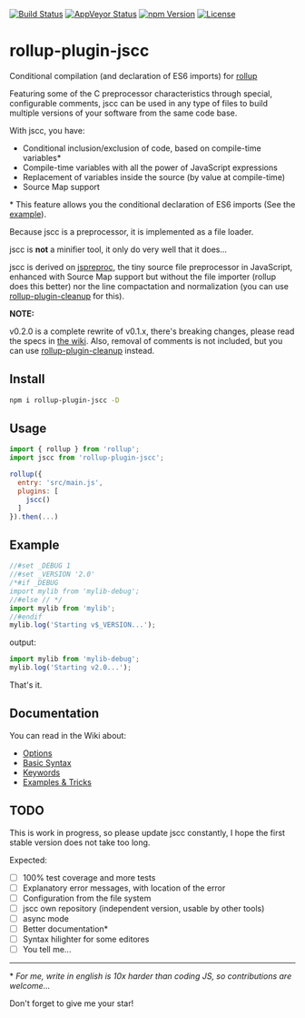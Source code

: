 [![Build Status][build-image]][build-url]
[![AppVeyor Status][wbuild-image]][wbuild-url]
[![npm Version][npm-image]][npm-url]
[![License][license-image]][license-url]

# rollup-plugin-jscc

Conditional compilation (and declaration of ES6 imports) for [rollup](http://rollupjs.org/)

Featuring some of the C preprocessor characteristics through special, configurable comments, jscc can be used in any type of files to build multiple versions of your software from the same code base.

With jscc, you have:

* Conditional inclusion/exclusion of code, based on compile-time variables*
* Compile-time variables with all the power of JavaScript expressions
* Replacement of variables inside the source (by value at compile-time)
* Source Map support

\* This feature allows you the conditional declaration of ES6 imports (See the [example](#example)).

Because jscc is a preprocessor, it is implemented as a file loader.

jscc is **not** a minifier tool, it only do very well that it does...

jscc is derived on [jspreproc](http://amarcruz.github.io/jspreproc), the tiny source file preprocessor in JavaScript, enhanced with Source Map support but without the file importer (rollup does this better) nor the line compactation and normalization (you can use [rollup-plugin-cleanup](https://github.com/aMarCruz/rollup-plugin-cleanup) for this).

**NOTE:**

v0.2.0 is a complete rewrite of v0.1.x, there's breaking changes, please read the specs in [the wiki](https://github.com/aMarCruz/rollup-plugin-jscc/wiki).
Also, removal of comments is not included, but you can use [rollup-plugin-cleanup](https://github.com/aMarCruz/rollup-plugin-cleanup) instead.

## Install

```sh
npm i rollup-plugin-jscc -D
```

## Usage

```js
import { rollup } from 'rollup';
import jscc from 'rollup-plugin-jscc';

rollup({
  entry: 'src/main.js',
  plugins: [
    jscc()
  ]
}).then(...)
```

## Example

```js
//#set _DEBUG 1
//#set _VERSION '2.0'
/*#if _DEBUG
import mylib from 'mylib-debug';
//#else // */
import mylib from 'mylib';
//#endif
mylib.log('Starting v$_VERSION...');
```

output:

```js
import mylib from 'mylib-debug';
mylib.log('Starting v2.0...');
```

That's it.


## Documentation

You can read in the Wiki about:

- [Options](https://github.com/aMarCruz/rollup-plugin-jscc/wiki/Home)
- [Basic Syntax](https://github.com/aMarCruz/rollup-plugin-jscc/wiki/Syntax)
- [Keywords](https://github.com/aMarCruz/rollup-plugin-jscc/wiki/Keywords)
- [Examples & Tricks](https://github.com/aMarCruz/rollup-plugin-jscc/wiki/Examples)


## TODO

This is work in progress, so please update jscc constantly, I hope the first stable version does not take too long.

Expected:

- [ ] 100% test coverage and more tests
- [ ] Explanatory error messages, with location of the error
- [ ] Configuration from the file system
- [ ] jscc own repository (independent version, usable by other tools)
- [ ] async mode
- [ ] Better documentation*
- [ ] Syntax hilighter for some editores
- [ ] You tell me...

---

\* _For me, write in english is 10x harder than coding JS, so contributions are welcome..._


Don't forget to give me your star!


[build-image]:    https://img.shields.io/travis/aMarCruz/rollup-plugin-jscc.svg
[build-url]:      https://travis-ci.org/aMarCruz/rollup-plugin-jscc
[wbuild-image]:   https://img.shields.io/appveyor/ci/aMarCruz/rollup-plugin-jscc/master.svg?style=flat-square
[wbuild-url]:     https://ci.appveyor.com/project/aMarCruz/rollup-plugin-jscc/branch/master
[npm-image]:      https://img.shields.io/npm/v/rollup-plugin-jscc.svg
[npm-url]:        https://www.npmjs.com/package/rollup-plugin-jscc
[license-image]:  https://img.shields.io/npm/l/express.svg
[license-url]:    https://github.com/aMarCruz/rollup-plugin-jscc/blob/master/LICENSE

